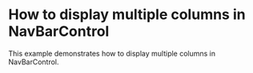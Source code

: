 # How to display multiple columns in NavBarControl


<p>This example demonstrates how to display multiple columns in NavBarControl.</p>

<br/>


